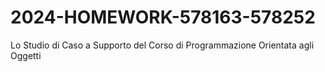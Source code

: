 # 2024-HOMEWORK-578163-578252
Lo Studio di Caso a Supporto del Corso di Programmazione Orientata agli Oggetti
